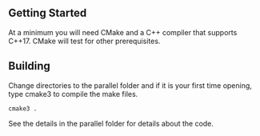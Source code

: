 ## Getting Started

At a minimum you will need CMake and a C++ compiler that supports C++17. CMake will test for other prerequisites.

## Building

Change directories to the parallel folder and if it is your first time opening, type cmake3 to compile the make files.

```
cmake3 .
```

See the details in the parallel folder for details about the code.